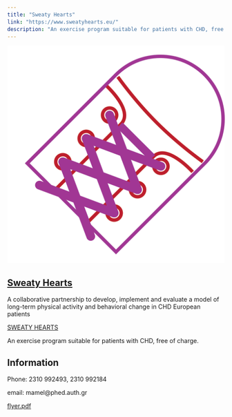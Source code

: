 ```yaml
---
title: "Sweaty Hearts"
link: "https://www.sweatyhearts.eu/"
description: "An exercise program suitable for patients with CHD, free of charge."
---
```


<section class="wrapper">
<div class="next-event">
<div class="editable justify-start bg-red mb-4 border-white">
<a class="bg-red text-white flex items-center justify-start pl-4 hover:bg-blue " href="https://www.sweatyhearts.eu/">
<img class="w-12"src="/assets/images/sweatyhearts/sweaty-logo.png">
<h2 class="text-white  px-4 border-none">Sweaty Hearts</h2>
</a>
</div>
<div class="subtitle editable">

<p class="leading-normal">A collaborative partnership to develop, implement and evaluate a model of long-term physical activity and behavioral change in CHD European patients
<p class="leading-normal">
<a class="font-bold text-red hover:underline py-4" href="https://www.sweatyhearts.eu/">
SWEATY HEARTS
</a>
</p> 
<p class="leading-normal">An exercise program suitable for patients with CHD, free of charge.</p>
</div>
<div class="subtitle information block flex-col">
<h2 class="text-black mb-4">Information</h2>
<p class="leading-normal">
Phone: 2310 992493, 2310 992184</p>
<p class="leading-normal">
email: mamel@phed.auth.gr
</p>
<div class="flex">
<a class="bg-blue-darker text-white px-8 py-6 my-2" href="/assets/entipa/Cartolina_Greco.pdf" target="_blank" >
flyer.pdf
</a>
</div>
</div>
</div>
</section>
